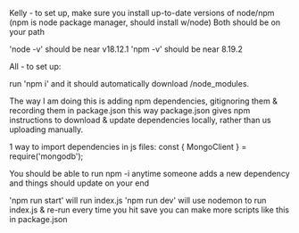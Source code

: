 Kelly - to set up, make sure you install up-to-date versions of node/npm (npm is node package manager, should install w/node)
Both should be on your path

'node -v' should be near v18.12.1
'npm -v' should be near 8.19.2

All - to set up:

run 'npm i' and it should automatically download /node_modules.

The way I am doing this is adding npm dependencies, gitignoring them & recording them in package.json
this way package.json gives npm instructions to download & update dependencies locally, rather than us uploading manually.

1 way to import dependencies in js files:
const { MongoClient } = require('mongodb');

You should be able to run npm -i anytime someone adds a new dependency and things should update on your end

'npm run start' will run index.js
'npm run dev' will use nodemon to run index.js & re-run every time you hit save
you can make more scripts like this in package.json